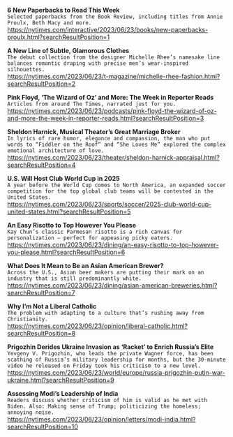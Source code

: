**6 New Paperbacks to Read This Week**\
`Selected paperbacks from the Book Review, including titles from Annie Proulx, Beth Macy and more.`\
https://nytimes.com/interactive/2023/06/23/books/new-paperbacks-proulx.html?searchResultPosition=1

**A New Line of Subtle, Glamorous Clothes**\
`The debut collection from the designer Michelle Rhee’s namesake line balances romantic draping with precise men’s wear-inspired silhouettes.`\
https://nytimes.com/2023/06/23/t-magazine/michelle-rhee-fashion.html?searchResultPosition=2

**Pink Floyd, ‘The Wizard of Oz’ and More: The Week in Reporter Reads**\
`Articles from around The Times, narrated just for you.`\
https://nytimes.com/2023/06/23/podcasts/pink-floyd-the-wizard-of-oz-and-more-the-week-in-reporter-reads.html?searchResultPosition=3

**Sheldon Harnick, Musical Theater’s Great Marriage Broker**\
`In lyrics of rare humor, elegance and compassion, the man who put words to “Fiddler on the Roof” and “She Loves Me” explored the complex emotional architecture of love.`\
https://nytimes.com/2023/06/23/theater/sheldon-harnick-appraisal.html?searchResultPosition=4

**U.S. Will Host Club World Cup in 2025**\
`A year before the World Cup comes to North America, an expanded soccer competition for the top global club teams will be contested in the United States.`\
https://nytimes.com/2023/06/23/sports/soccer/2025-club-world-cup-united-states.html?searchResultPosition=5

**An Easy Risotto to Top However You Please**\
`Kay Chun’s classic Parmesan risotto is a rich canvas for personalization — perfect for appeasing picky eaters.`\
https://nytimes.com/2023/06/23/dining/an-easy-risotto-to-top-however-you-please.html?searchResultPosition=6

**What Does It Mean to Be an Asian American Brewer?**\
`Across the U.S., Asian beer makers are putting their mark on an industry that is still predominantly white.`\
https://nytimes.com/2023/06/23/dining/asian-american-breweries.html?searchResultPosition=7

**Why I’m Not a Liberal Catholic**\
`The problem with adapting to a culture that’s rushing away from Christianity.`\
https://nytimes.com/2023/06/23/opinion/liberal-catholic.html?searchResultPosition=8

**Prigozhin Derides Ukraine Invasion as ‘Racket’ to Enrich Russia’s Elite**\
`Yevgeny V. Prigozhin, who leads the private Wagner force, has been scathing of Russia’s military leadership for months, but the 30-minute video he released on Friday took his criticism to a new level.`\
https://nytimes.com/2023/06/23/world/europe/russia-prigozhin-putin-war-ukraine.html?searchResultPosition=9

**Assessing Modi’s Leadership of India**\
`Readers discuss whether criticism of him is valid as he met with Biden. Also: Making sense of Trump; politicizing the homeless; annoying noise.`\
https://nytimes.com/2023/06/23/opinion/letters/modi-india.html?searchResultPosition=10


